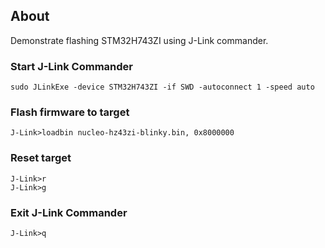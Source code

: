 ## About
Demonstrate flashing STM32H743ZI using J-Link commander.

### Start J-Link Commander

```
sudo JLinkExe -device STM32H743ZI -if SWD -autoconnect 1 -speed auto
```

### Flash firmware to target
```
J-Link>loadbin nucleo-hz43zi-blinky.bin, 0x8000000
```

### Reset target
```
J-Link>r
J-Link>g
```

### Exit J-Link Commander
```
J-Link>q
```
